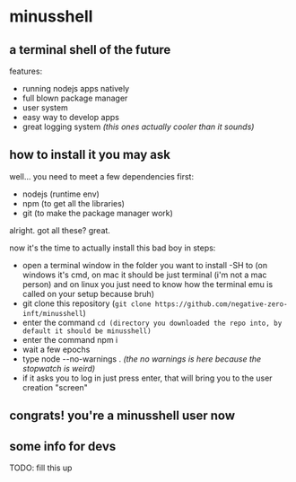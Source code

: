 # minusshell
## a terminal shell of the future
features: 
- running nodejs apps natively
- full blown package manager
- user system
- easy way to develop apps
- great logging system _(this ones actually cooler than it sounds)_

## how to install it you may ask
well... you need to meet a few dependencies first:
- nodejs (runtime env)
- npm (to get all the libraries)
- git (to make the package manager work)

alright. got all these? great.

now it's the time to actually install this bad boy in steps:
- open a terminal window in the folder you want to install -SH to (on windows it's cmd, on mac it should be just terminal (i'm not a mac person) and on linux you just need to know how the terminal emu is called on your setup because bruh)
- git clone this repository (`git clone https://github.com/negative-zero-inft/minusshell`)
- enter the command `cd (directory you downloaded the repo into, by default it should be minusshell)`
- enter the command npm i
- wait a few epochs 
- type node --no-warnings . _(the no warnings is here because the stopwatch is weird)_
- if it asks you to log in just press enter, that will bring you to the user creation "screen"
## congrats! you're a minusshell user now

## some info for devs
TODO: fill this up

